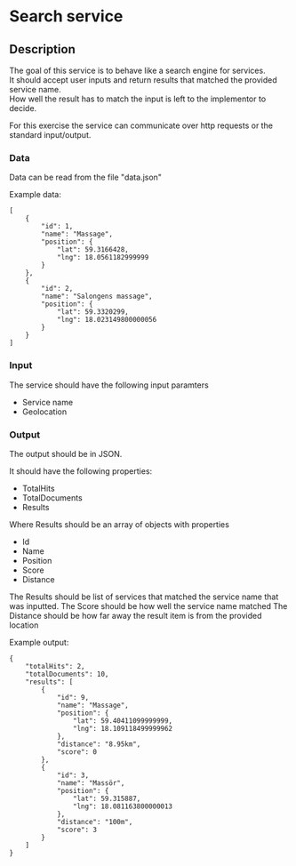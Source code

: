 # Search service

## Description
The goal of this service is to behave like a search engine for services. <br>
It should accept user inputs and return results that matched the provided service name.<br>
How well the result has to match the input is left to the implementor to decide.

For this exercise the service can communicate over http requests or the standard input/output.


### Data
Data can be read from the file "data.json"

Example data:
```
[
    {
        "id": 1,
        "name": "Massage",
        "position": {
            "lat": 59.3166428,
            "lng": 18.0561182999999
        }
    },
    {
        "id": 2,
        "name": "Salongens massage",
        "position": {
            "lat": 59.3320299,
            "lng": 18.023149800000056
        }
    }
]
```

### Input
The service should have the following input paramters
* Service name
* Geolocation


### Output
The output should be in JSON.

It should have the following properties:
* TotalHits
* TotalDocuments
* Results

Where Results should be an array of objects with properties
* Id
* Name
* Position
* Score
* Distance

The Results should be list of services that matched the service name that was inputted.
The Score should be how well the service name matched
The Distance should be how far away the result item is from the provided location

Example output:
```
{
    "totalHits": 2,
    "totalDocuments": 10,
    "results": [
        {
            "id": 9,
            "name": "Massage",
            "position": {
                "lat": 59.40411099999999,
                "lng": 18.109118499999962
            },
            "distance": "8.95km",
            "score": 0
        },
        {
            "id": 3,
            "name": "Massör",
            "position": {
                "lat": 59.315887,
                "lng": 18.081163800000013
            },
            "distance": "100m",
            "score": 3
        }
    ]
}
```



